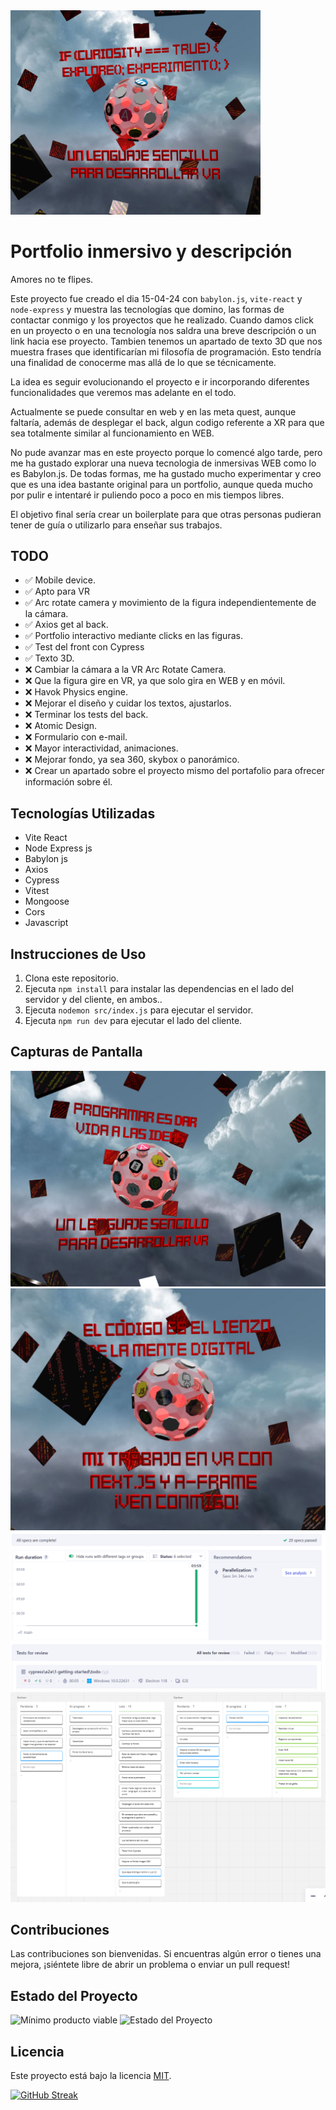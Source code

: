 <img src="client/public/1.png" alt="Descripción de la imagen" width="400"/>



# Portfolio inmersivo y descripción

Amores no te flipes.

Este proyecto fue creado el dia 15-04-24 con `babylon.js`, `vite-react` y `node-express` y muestra las tecnologías que domino, las formas de contactar conmigo y los proyectos que he realizado. Cuando damos click en un proyecto o en una tecnología nos saldra una breve descripción o un link hacia ese proyecto. Tambien tenemos un apartado de texto 3D que nos muestra frases que identificarían mi filosofía de programación. Esto tendría una finalidad de conocerme mas allá de lo que se técnicamente.

La idea es seguir evolucionando el proyecto e ir incorporando diferentes funcionalidades que veremos mas adelante en el todo.

Actualmente se puede consultar en web y en las meta quest, aunque faltaría, además de desplegar el back, algun codigo referente a XR para que sea totalmente similar al funcionamiento en WEB.

No pude avanzar mas en este proyecto porque lo comencé algo tarde, pero me ha gustado explorar una nueva tecnologia de inmersivas WEB como lo es Babylon.js.
De todas formas, me ha gustado mucho experimentar y creo que es una idea bastante original para un portfolio, aunque queda mucho por pulir e intentaré ir puliendo poco a poco en mis tiempos libres. 

El objetivo final sería crear un boilerplate para que otras personas pudieran tener de guía o utilizarlo para enseñar sus trabajos.

## TODO
- ✅ Mobile device.
- ✅ Apto para VR
- ✅ Arc rotate camera y movimiento de la figura independientemente de la cámara.
- ✅ Axios get al back.
- ✅ Portfolio interactivo mediante clicks en las figuras.
- ✅ Test del front con Cypress
- ✅ Texto 3D.
- ❌ Cambiar la cámara a la VR Arc Rotate Camera.
- ❌ Que la figura gire en VR, ya que solo gira en WEB y en móvil.
- ❌ Havok Physics engine.
- ❌ Mejorar el diseño y cuidar los textos, ajustarlos.
- ❌ Terminar los tests del back.
- ❌ Atomic Design.
- ❌ Formulario con e-mail.
- ❌ Mayor interactividad, animaciones.
- ❌ Mejorar fondo, ya sea 360, skybox o panorámico.
- ❌ Crear un apartado sobre el proyecto mismo del portafolio para ofrecer información sobre él.

## Tecnologías Utilizadas

- Vite React
- Node Express js
- Babylon js
- Axios
- Cypress
- Vitest
- Mongoose
- Cors
- Javascript

## Instrucciones de Uso

1. Clona este repositorio.
2. Ejecuta `npm install` para instalar las dependencias en el lado del servidor y del cliente, en ambos..
3. Ejecuta `nodemon src/index.js` para ejecutar el servidor.
4. Ejecuta `npm run dev` para ejecutar el lado del cliente.


## Capturas de Pantalla

![Captura de pantalla 1](client/public/2.png)
![Captura de pantalla 2](client/public/3.png)
![Captura de pantalla 3](client/public/4.png)
![Captura de pantalla 4](client/public/5.png)



## Contribuciones

Las contribuciones son bienvenidas. Si encuentras algún error o tienes una mejora, ¡siéntete libre de abrir un problema o enviar un pull request!

## Estado del Proyecto
![Mínimo producto viable](https://img.shields.io/badge/MVP-%20En%20Desarrollo-green)
![Estado del Proyecto](https://img.shields.io/badge/Estado-En%20Desarrollo-orange)

## Licencia

Este proyecto está bajo la licencia [MIT](LICENSE).


[![GitHub Streak](https://streak-stats.demolab.com?user=EzequielPalma&theme=dark&locale=es)](https://git.io/streak-stats)

